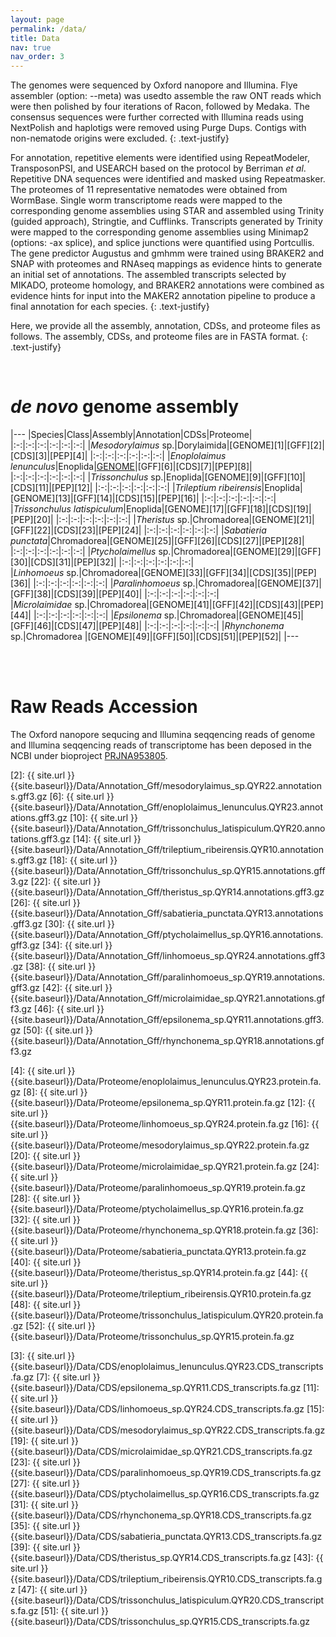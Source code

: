 ```yaml
---
layout: page
permalink: /data/
title: Data
nav: true
nav_order: 3
---
```


The genomes were sequenced by Oxford nanopore and Illumina. Flye assembler (option: --meta) was usedto assemble the raw ONT reads which were then polished by four iterations of Racon, followed by Medaka. The consensus sequences were further corrected with Illumina reads using NextPolish and haplotigs were removed using Purge Dups. Contigs with non-nematode origins were excluded. 
{: .text-justify}

For annotation, repetitive elements were identified using RepeatModeler, TransposonPSI, and USEARCH based on the protocol by Berriman *et al*. Repetitive DNA sequences were identified and masked using Repeatmasker. The proteomes of 11 representative nematodes were obtained from WormBase. Single worm transcriptome reads were mapped to the corresponding genome assemblies using STAR and assembled using Trinity (guided approach), Stringtie, and Cufflinks. Transcripts generated by Trinity were mapped to the corresponding genome assemblies using Minimap2 (options: -ax splice), and splice junctions were quantified using Portcullis. The gene predictor Augustus and gmhmm were trained using BRAKER2 and SNAP with proteomes and RNAseq mappings as evidence hints to generate an initial set of annotations. The assembled transcripts selected by MIKADO, proteome homology, and BRAKER2 annotations were combined as evidence hints for input into the MAKER2 annotation pipeline to produce a final annotation for each species.
{: .text-justify}

Here, we provide all the assembly, annotation, CDSs, and proteome files as follows. The assembly, CDSs, and proteome files are in FASTA format.
{: .text-justify}

<br>

# *de novo* genome assembly

|---
|Species|Class|Assembly|Annotation|CDSs|Proteome|
|:-:|:-:|:-:|:-:|:-:|:-:|
|*Mesodorylaimus* sp.|Dorylaimida|[GENOME][1]|[GFF][2]|[CDS][3]|[PEP][4]|
|:-:|:-:|:-:|:-:|:-:|:-:|
|*Enoplolaimus lenunculus*|Enoplida|[GENOME][5]|[GFF][6]|[CDS][7]|[PEP][8]|
|:-:|:-:|:-:|:-:|:-:|:-:|
|*Trissonchulus* sp.|Enoplida|[GENOME][9]|[GFF][10]|[CDS][11]|[PEP][12]|
|:-:|:-:|:-:|:-:|:-:|:-:|
|*Trileptium ribeirensis*|Enoplida|[GENOME][13]|[GFF][14]|[CDS][15]|[PEP][16]|
|:-:|:-:|:-:|:-:|:-:|:-:|
|*Trissonchulus latispiculum*|Enoplida|[GENOME][17]|[GFF][18]|[CDS][19]|[PEP][20]|
|:-:|:-:|:-:|:-:|:-:|:-:|
|*Theristus* sp.|Chromadorea|[GENOME][21]|[GFF][22]|[CDS][23]|[PEP][24]|
|:-:|:-:|:-:|:-:|:-:|:-:|
|*Sabatieria punctata*|Chromadorea|[GENOME][25]|[GFF][26]|[CDS][27]|[PEP][28]|
|:-:|:-:|:-:|:-:|:-:|:-:|
|*Ptycholaimellus* sp.|Chromadorea|[GENOME][29]|[GFF][30]|[CDS][31]|[PEP][32]|
|:-:|:-:|:-:|:-:|:-:|:-:|
|*Linhomoeus* sp.|Chromadorea|[GENOME][33]|[GFF][34]|[CDS][35]|[PEP][36]|
|:-:|:-:|:-:|:-:|:-:|:-:|
|*Paralinhomoeus* sp.|Chromadorea|[GENOME][37]|[GFF][38]|[CDS][39]|[PEP][40]|
|:-:|:-:|:-:|:-:|:-:|:-:|
|*Microlaimidae* sp.|Chromadorea|[GENOME][41]|[GFF][42]|[CDS][43]|[PEP][44]|
|:-:|:-:|:-:|:-:|:-:|:-:|
|*Epsilonema* sp.|Chromadorea|[GENOME][45]|[GFF][46]|[CDS][47]|[PEP][48]|
|:-:|:-:|:-:|:-:|:-:|:-:|
|*Rhynchonema* sp.|Chromadorea |[GENOME][49]|[GFF][50]|[CDS][51]|[PEP][52]|
|---

<br><br>

# Raw Reads Accession
The Oxford nanopore sequcing and Illumina seqqencing reads of genome and Illumina seqqencing reads of transcriptome has been deposed in the NCBI under bioproject [PRJNA953805](https://www.ncbi.nlm.nih.gov/bioproject/PRJNA953805). 

[5]: (https://ftp.ebi.ac.uk/pub/databases/wormbase/parasite/datasets/PRJNA953805/enoplolaimus_lenunculus/PRJNA953805/enoplolaimus_lenunculus.QYR23.genomics.fa)

[2]: {{ site.url }}{{site.baseurl}}/Data/Annotation_Gff/mesodorylaimus_sp.QYR22.annotations.gff3.gz
[6]: {{ site.url }}{{site.baseurl}}/Data/Annotation_Gff/enoplolaimus_lenunculus.QYR23.annotations.gff3.gz
[10]: {{ site.url }}{{site.baseurl}}/Data/Annotation_Gff/trissonchulus_latispiculum.QYR20.annotations.gff3.gz
[14]: {{ site.url }}{{site.baseurl}}/Data/Annotation_Gff/trileptium_ribeirensis.QYR10.annotations.gff3.gz
[18]: {{ site.url }}{{site.baseurl}}/Data/Annotation_Gff/trissonchulus_sp.QYR15.annotations.gff3.gz
[22]: {{ site.url }}{{site.baseurl}}/Data/Annotation_Gff/theristus_sp.QYR14.annotations.gff3.gz
[26]: {{ site.url }}{{site.baseurl}}/Data/Annotation_Gff/sabatieria_punctata.QYR13.annotations.gff3.gz
[30]: {{ site.url }}{{site.baseurl}}/Data/Annotation_Gff/ptycholaimellus_sp.QYR16.annotations.gff3.gz
[34]: {{ site.url }}{{site.baseurl}}/Data/Annotation_Gff/linhomoeus_sp.QYR24.annotations.gff3.gz
[38]: {{ site.url }}{{site.baseurl}}/Data/Annotation_Gff/paralinhomoeus_sp.QYR19.annotations.gff3.gz
[42]: {{ site.url }}{{site.baseurl}}/Data/Annotation_Gff/microlaimidae_sp.QYR21.annotations.gff3.gz
[46]: {{ site.url }}{{site.baseurl}}/Data/Annotation_Gff/epsilonema_sp.QYR11.annotations.gff3.gz
[50]: {{ site.url }}{{site.baseurl}}/Data/Annotation_Gff/rhynchonema_sp.QYR18.annotations.gff3.gz

[4]: {{ site.url }}{{site.baseurl}}/Data/Proteome/enoplolaimus_lenunculus.QYR23.protein.fa.gz
[8]: {{ site.url }}{{site.baseurl}}/Data/Proteome/epsilonema_sp.QYR11.protein.fa.gz
[12]: {{ site.url }}{{site.baseurl}}/Data/Proteome/linhomoeus_sp.QYR24.protein.fa.gz
[16]: {{ site.url }}{{site.baseurl}}/Data/Proteome/mesodorylaimus_sp.QYR22.protein.fa.gz
[20]: {{ site.url }}{{site.baseurl}}/Data/Proteome/microlaimidae_sp.QYR21.protein.fa.gz
[24]: {{ site.url }}{{site.baseurl}}/Data/Proteome/paralinhomoeus_sp.QYR19.protein.fa.gz
[28]: {{ site.url }}{{site.baseurl}}/Data/Proteome/ptycholaimellus_sp.QYR16.protein.fa.gz
[32]: {{ site.url }}{{site.baseurl}}/Data/Proteome/rhynchonema_sp.QYR18.protein.fa.gz
[36]: {{ site.url }}{{site.baseurl}}/Data/Proteome/sabatieria_punctata.QYR13.protein.fa.gz
[40]: {{ site.url }}{{site.baseurl}}/Data/Proteome/theristus_sp.QYR14.protein.fa.gz
[44]: {{ site.url }}{{site.baseurl}}/Data/Proteome/trileptium_ribeirensis.QYR10.protein.fa.gz
[48]: {{ site.url }}{{site.baseurl}}/Data/Proteome/trissonchulus_latispiculum.QYR20.protein.fa.gz
[52]: {{ site.url }}{{site.baseurl}}/Data/Proteome/trissonchulus_sp.QYR15.protein.fa.gz

[3]: {{ site.url }}{{site.baseurl}}/Data/CDS/enoplolaimus_lenunculus.QYR23.CDS_transcripts.fa.gz
[7]: {{ site.url }}{{site.baseurl}}/Data/CDS/epsilonema_sp.QYR11.CDS_transcripts.fa.gz
[11]: {{ site.url }}{{site.baseurl}}/Data/CDS/linhomoeus_sp.QYR24.CDS_transcripts.fa.gz
[15]: {{ site.url }}{{site.baseurl}}/Data/CDS/mesodorylaimus_sp.QYR22.CDS_transcripts.fa.gz
[19]: {{ site.url }}{{site.baseurl}}/Data/CDS/microlaimidae_sp.QYR21.CDS_transcripts.fa.gz
[23]: {{ site.url }}{{site.baseurl}}/Data/CDS/paralinhomoeus_sp.QYR19.CDS_transcripts.fa.gz
[27]: {{ site.url }}{{site.baseurl}}/Data/CDS/ptycholaimellus_sp.QYR16.CDS_transcripts.fa.gz
[31]: {{ site.url }}{{site.baseurl}}/Data/CDS/rhynchonema_sp.QYR18.CDS_transcripts.fa.gz
[35]: {{ site.url }}{{site.baseurl}}/Data/CDS/sabatieria_punctata.QYR13.CDS_transcripts.fa.gz
[39]: {{ site.url }}{{site.baseurl}}/Data/CDS/theristus_sp.QYR14.CDS_transcripts.fa.gz
[43]: {{ site.url }}{{site.baseurl}}/Data/CDS/trileptium_ribeirensis.QYR10.CDS_transcripts.fa.gz
[47]: {{ site.url }}{{site.baseurl}}/Data/CDS/trissonchulus_latispiculum.QYR20.CDS_transcripts.fa.gz
[51]: {{ site.url }}{{site.baseurl}}/Data/CDS/trissonchulus_sp.QYR15.CDS_transcripts.fa.gz


